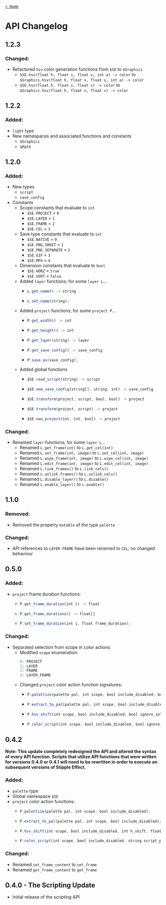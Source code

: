 [`< Home`](README.md)

# API Changelog

## 1.2.3

### Changed:
* Refactored `hsv` color generation functions from `$SE` to `$Graphics`
  * `$SE.hsv(float h, float s, float v, int a) -> color` to `$Graphics.hsv(float h, float s, float v, int a) -> color`
  * `$SE.hsv(float h, float s, float v) -> color` to `$Graphics.hsv(float h, float s, float v) -> color`

## 1.2.2

### Added:
* `light` type
* New namespaces and associated functions and constants
  * `$Graphics`
  * `$Math`

## 1.2.0

### Added:
* New types
  * `script`
  * `save_config`
* Constants 
  * Scope constants that evaluate to `int`
    * `$SE.PROJECT` = `0`
    * `$SE.LAYER` = `1`
    * `$SE.FRAME` = `2`
    * `$SE.CEL` = `3`
  * Save type constants that evaluate to `int`
    * `$SE.NATIVE` = `0`
    * `$SE.PNG_SHEET` = `1`
    * `$SE.PNG_SEPARATE` = `2`
    * `$SE.GIF` = `3`
    * `$SE.MP4` = `4`
  * Dimension constants that evaluate to `bool`
    * `$SE.HORZ` = `true`
    * `$SE.VERT` = `false`
  * Added `layer` functions; for some `layer L`...
    * ```js
      L.get_name() -> string
      ```
    * ```js
      L.set_name(string);
      ```
  * Added `project` functions; for some `project P`...
    * ```js
      P.get_width() -> int
      ```
    * ```js
      P.get_height() -> int
      ```
    * ```js
      P.get_layer(string) -> layer
      ```
    * ```js
      P.get_save_config() -> save_config
      ```
    * ```js
      P.save_as(save_config);
      ```
  * Added global functions
    * ```js
      $SE.read_script(string) -> script
      ```
    * ```js
      $SE.new_save_config(string[], string, int) -> save_config
      ```
    * ```js
      $SE.transform(project, script, bool, bool) -> project
      ```
    * ```js
      $SE.transform(project, script) -> project
      ```
    * ```js
      $SE.new_project(int, int, bool) -> project
      ```

### Changed:
* Renamed `layer` functions; for some `layer L`... 
  * Renamed `L.get_frame(int)` to `L.get_cel(int)`
  * Renamed `L.set_frame(int, image)` to `L.set_cel(int, image)`
  * Renamed `L.wipe_frame(int, image)` to `L.wipe_cel(int, image)`
  * Renamed `L.edit_frame(int, image)` to `L.edit_cel(int, image)`
  * Renamed `L.link_frames()` to `L.link_cels()`
  * Renamed `L.unlink_frames()` to `L.unlink_cels()`
  * Renamed `L.disable_layer()` to `L.disable()`
  * Renamed `L.enable_layer()` to `L.enable()`

## 1.1.0

### Removed:

* Removed the property `mutable` of the type `palette`

### Changed:

* API references to `LAYER-FRAME` have been renamed to `CEL`; no changed behaviour

## 0.5.0

### Added:

* `project` frame duration functions:
  * ```js
    P.get_frame_duration(int i) -> float
    ```
  * ```js
    P.get_frame_durations() -> float[]
    ```
  * ```js
    P.set_frame_duration(int i, float frame_duration);
    ```

### Changed:

* Separated selection from scope in color actions
  * Modified `scope` enumeration:
    ```js
    0: PROJECT
    1: LAYER
    2: FRAME
    3: LAYER_FRAME
    ```
  * Changed `project` color action function signatures:
    * ```js
      P.palettize(palette pal, int scope, bool include_disabled, bool ignore_selection);
      ```
    * ```js
      P.extract_to_pal(palette pal, int scope, bool include_disabled, bool ignore_selection);
      ```
    * ```js
      P.hsv_shift(int scope, bool include_disabled, bool ignore_selection, int h_shift, N s_shift, N v_shift);
      ```
    * ```js
      P.color_script(int scope, bool include_disabled, bool ignore_selection, string script_path);
      ```

## 0.4.2

**Note: This update completely redesigned the API and altered the syntax of every API function. Scripts that utilize API functions that were written for versions 0.4.0 or 0.4.1 will need to be rewritten in order to execute on subsequent versions of Stipple Effect.**

### Added:

* `palette` type
* Global namespace `$SE`
* `project` color action functions:
  * ```js
    P.palettize(palette pal, int scope, bool include_disabled);
    ```
  * ```js
    P.extract_to_pal(palette pal, int scope, bool include_disabled);
    ```
  * ```js
    P.hsv_shift(int scope, bool include_disabled, int h_shift, float s_shift, float v_shift);
    ```
  * ```js
    P.color_script(int scope, bool include_disabled, string script_path);
    ```

### Changed:

* Renamed `set_frame_content` to `set_frame`
* Renamed `get_frame_content` to `get_frame`

## 0.4.0 - The Scripting Update

* Initial release of the scripting API